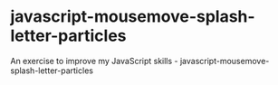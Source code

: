 # javascript-mousemove-splash-letter-particles
An exercise to improve my JavaScript skills - javascript-mousemove-splash-letter-particles
